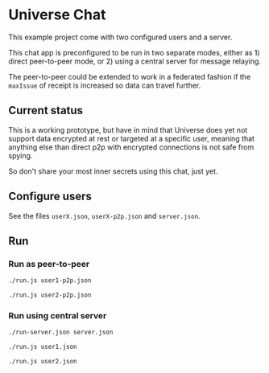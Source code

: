 # Universe Chat

This example project come with two configured users and a server.

This chat app is preconfigured to be run in two separate modes, either as 1) direct peer-to-peer mode, or 2) using a central server for message relaying.

The peer-to-peer could be extended to work in a federated fashion if the `maxIssue` of receipt is increased so data can travel further.

## Current status
This is a working prototype, but have in mind that Universe does yet not support data encrypted at rest or targeted at a specific user, meaning that anything else than direct p2p with encrypted connections is not safe from spying.  

So don't share your most inner secrets using this chat, just yet.

## Configure users
See the files `userX.json`, `userX-p2p.json` and `server.json`.

## Run

### Run as peer-to-peer
```sh
./run.js user1-p2p.json
```

```sh
./run.js user2-p2p.json
```

### Run using central server
```sh
./run-server.json server.json
```

```sh
./run.js user1.json
```

```sh
./run.js user2.json
```

